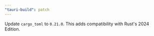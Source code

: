 ```yaml
---
"tauri-build": patch
---
```


Update `cargo_toml` to `0.21.0`. This adds compatibility with Rust's 2024 Edition.
